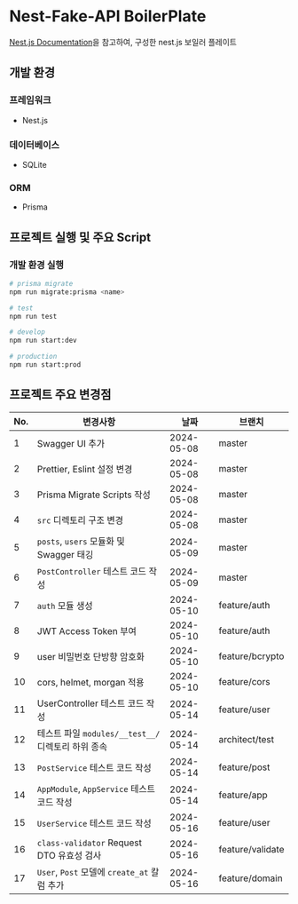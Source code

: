 # Nest-Fake-API BoilerPlate

[Nest.js Documentation](https://docs.nestjs.com/recipes/prisma)을 참고하여, 구성한 nest.js 보일러 플레이트

## 개발 환경

### 프레임워크

- Nest.js

### 데이터베이스

- SQLite

### ORM

- Prisma

## 프로젝트 실행 및 주요 Script

### 개발 환경 실행

```bash
# prisma migrate
npm run migrate:prisma <name>

# test
npm run test

# develop
npm run start:dev

# production
npm run start:prod
```

## 프로젝트 주요 변경점

| No. | 변경사항                                  | 날짜         | 브랜치              | 
|-----|---------------------------------------|------------|------------------|
| 1   | Swagger UI 추가                         | 2024-05-08 | master           |
| 2   | Prettier, Eslint 설정 변경                | 2024-05-08 | master           |
| 3   | Prisma Migrate Scripts 작성             | 2024-05-08 | master           |
| 4   | `src` 디렉토리 구조 변경                      | 2024-05-08 | master           |
| 5   | `posts`, `users` 모듈화 및 Swagger 태깅     | 2024-05-09 | master           |
| 6   | `PostController` 테스트 코드 작성            | 2024-05-09 | master           |
| 7   | `auth` 모듈 생성                          | 2024-05-10 | feature/auth     |
| 8   | JWT Access Token 부여                   | 2024-05-10 | feature/auth     |
| 9   | user 비밀번호 단방향 암호화                     | 2024-05-10 | feature/bcrypto  |
| 10  | cors, helmet, morgan 적용               | 2024-05-10 | feature/cors     |
| 11  | UserController 테스트 코드 작성              | 2024-05-14 | feature/user     |
| 12  | 테스트 파일 `modules/__test__/` 디렉토리 하위 종속 | 2024-05-14 | architect/test   |
| 13  | `PostService` 테스트 코드 작성               | 2024-05-14 | feature/post     |
| 14  | `AppModule`, `AppService` 테스트 코드 작성   | 2024-05-14 | feature/app      |
| 15  | `UserService` 테스트 코드 작성               | 2024-05-16 | feature/user     |
| 16  | `class-validator` Request DTO 유효성 검사  | 2024-05-16 | feature/validate |
| 17  | `User`, `Post` 모델에 `create_at` 칼럼 추가  | 2024-05-16 | feature/domain   | 